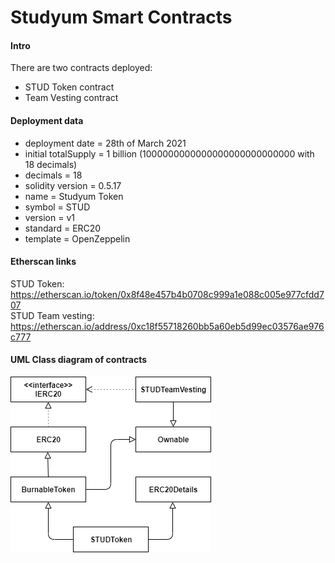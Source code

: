 # Studyum Smart Contracts

#### Intro
There are two contracts deployed:
* STUD Token contract
* Team Vesting contract  
  
#### Deployment data
* deployment date = 28th of March 2021  
* initial totalSupply = 1 billion (1000000000000000000000000000 with 18 decimals)  
* decimals = 18  
* solidity version = 0.5.17  
* name = Studyum Token  
* symbol = STUD  
* version = v1  
* standard = ERC20  
* template = OpenZeppelin  

#### Etherscan links  

STUD Token:  
https://etherscan.io/token/0x8f48e457b4b0708c999a1e088c005e977cfdd707  
STUD Team vesting:  
https://etherscan.io/address/0xc18f55718260bb5a60eb5d99ec03576ae976c777  

#### UML Class diagram of contracts 

![image info](./images/contracts_uml.png)